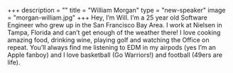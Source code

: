 +++
description = ""
title = "William Morgan"
type = "new-speaker"
image = "morgan-william.jpg"
+++
Hey, I’m Will. I’m a 25 year old Software Engineer who grew up in the San Francisco Bay Area. I work at Nielsen in Tampa, Florida and can’t get enough of the weather there! I love cooking amazing food, drinking wine, playing golf and watching the Office on repeat. You’ll always find me listening to EDM in my airpods (yes I’m an Apple fanboy) and I love basketball (Go Warriors!) and football (49ers are life).
